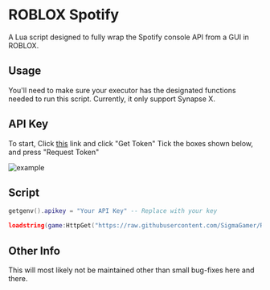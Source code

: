 # ROBLOX Spotify

A Lua script designed to fully wrap the Spotify console API from a GUI in ROBLOX.

## Usage

You'll need to make sure your executor has the designated functions needed to run this script.
Currently, it only support Synapse X.

## API Key

To start, Click [this](https://developer.spotify.com/console/get-users-currently-playing-track) link and click "Get Token"
Tick the boxes shown below, and press "Request Token"

![example](https://cdn.soren.cool/53f1c5a9-4922-4133-aba9-afdc61756517/fe9be7f.png)

## Script
```lua
getgenv().apikey = "Your API Key" -- Replace with your key

loadstring(game:HttpGet("https://raw.githubusercontent.com/SigmaGamer/ROBLOX-Spotify/main/main.lua"))()
```

## Other Info

This will most likely not be maintained other than small bug-fixes here and there.
